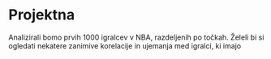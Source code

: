 # Projektna
Analizirali bomo prvih 1000 igralcev v NBA, razdeljenih po točkah. 
Želeli bi si ogledati nekatere zanimive korelacije in ujemanja med igralci, ki imajo 
